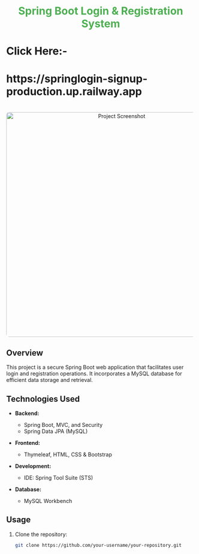 <h1 align="center" style="color: #4CAF50;">Spring Boot Login & Registration System</h1>
<h1>Click Here:-<h1> https://springlogin-signup-production.up.railway.app</h1>
<div align="center">
  <img src="https://your-image-url.png" alt="Project Screenshot" width="600" style="border-radius: 8px; margin-top: 20px;">
</div>

## Overview

This project is a secure Spring Boot web application that facilitates user login and registration operations. It incorporates a MySQL database for efficient data storage and retrieval.

## Technologies Used

- **Backend:**
  - Spring Boot, MVC, and Security
  - Spring Data JPA (MySQL)

- **Frontend:**
  - Thymeleaf, HTML, CSS & Bootstrap

- **Development:**
  - IDE: Spring Tool Suite (STS)

- **Database:**
  - MySQL Workbench

## Usage

1. Clone the repository:
   ```bash
   git clone https://github.com/your-username/your-repository.git
